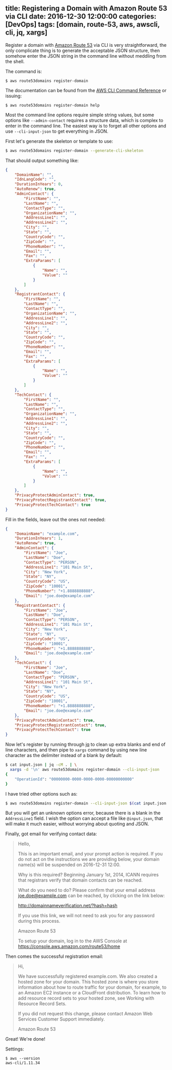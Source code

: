 title: Registering a Domain with Amazon Route 53 via CLI
date: 2016-12-30 12:00:00
categories: [DevOps]
tags: [domain, route-53, aws, awscli, cli, jq, xargs]
---

Register a domain with [Amazon Route 53] via CLI is very straightforward, the only complicate thing is to generate the acceptable JSON structure, then somehow enter the JSON string in the command line without meddling from the shell.

The command is:

```
$ aws route53domains register-domain
```

The documentation can be found from the [AWS CLI Command Reference][1] or issuing:

```
$ aws route53domains register-domain help
```

Most the command line options require simple string values, but some options like `--admin-contact` requires a structure data, which is complex to enter in the command line. The easiest way is to forget all other options and use `--cli-input-json` to get everything in JSON.

First let's generate the skeleton or template to use:

```sh
$ aws route53domains register-domain --generate-cli-skeleton
```

That should output something like:

```json
{
    "DomainName": "",
    "IdnLangCode": "",
    "DurationInYears": 0,
    "AutoRenew": true,
    "AdminContact": {
        "FirstName": "",
        "LastName": "",
        "ContactType": "",
        "OrganizationName": "",
        "AddressLine1": "",
        "AddressLine2": "",
        "City": "",
        "State": "",
        "CountryCode": "",
        "ZipCode": "",
        "PhoneNumber": "",
        "Email": "",
        "Fax": "",
        "ExtraParams": [
            {
                "Name": "",
                "Value": ""
            }
        ]
    },
    "RegistrantContact": {
        "FirstName": "",
        "LastName": "",
        "ContactType": "",
        "OrganizationName": "",
        "AddressLine1": "",
        "AddressLine2": "",
        "City": "",
        "State": "",
        "CountryCode": "",
        "ZipCode": "",
        "PhoneNumber": "",
        "Email": "",
        "Fax": "",
        "ExtraParams": [
            {
                "Name": "",
                "Value": ""
            }
        ]
    },
    "TechContact": {
        "FirstName": "",
        "LastName": "",
        "ContactType": "",
        "OrganizationName": "",
        "AddressLine1": "",
        "AddressLine2": "",
        "City": "",
        "State": "",
        "CountryCode": "",
        "ZipCode": "",
        "PhoneNumber": "",
        "Email": "",
        "Fax": "",
        "ExtraParams": [
            {
                "Name": "",
                "Value": ""
            }
        ]
    },
    "PrivacyProtectAdminContact": true,
    "PrivacyProtectRegistrantContact": true,
    "PrivacyProtectTechContact": true
}
```

Fill in the fields, leave out the ones not needed:

```json
{
    "DomainName": "example.com",
    "DurationInYears": 1,
    "AutoRenew": true,
    "AdminContact": {
        "FirstName": "Joe",
        "LastName": "Doe",
        "ContactType": "PERSON",
        "AddressLine1": "101 Main St",
        "City": "New York",
        "State": "NY",
        "CountryCode": "US",
        "ZipCode": "10001",
        "PhoneNumber": "+1.8888888888",
        "Email": "joe.doe@example.com"
    },
    "RegistrantContact": {
        "FirstName": "Joe",
        "LastName": "Doe",
        "ContactType": "PERSON",
        "AddressLine1": "101 Main St",
        "City": "New York",
        "State": "NY",
        "CountryCode": "US",
        "ZipCode": "10001",
        "PhoneNumber": "+1.8888888888",
        "Email": "joe.doe@example.com"
    },
    "TechContact": {
        "FirstName": "Joe",
        "LastName": "Doe",
        "ContactType": "PERSON",
        "AddressLine1": "101 Main St",
        "City": "New York",
        "State": "NY",
        "CountryCode": "US",
        "ZipCode": "10001",
        "PhoneNumber": "+1.8888888888",
        "Email": "joe.doe@example.com"
    },
    "PrivacyProtectAdminContact": true,
    "PrivacyProtectRegistrantContact": true,
    "PrivacyProtectTechContact": true
}
```

Now let's register by running through [jq] to clean up extra blanks and end of line characters, and then pipe to `xargs` command by using new line character as the delimiter instead of a blank by default:

```sh
$ cat input.json | jq -cM . | \
  xargs -d '\n' aws route53domains register-domain --cli-input-json
{
    "OperationId": "00000000-0000-0000-0000-00000000000"
}
```

<!--more-->

I have tried other options such as:

```sh
$ aws route53domains register-domain --cli-input-json $(cat input.json | jq -cM .)
```

But you will get an unknown options error, because there is a blank in the `AddressLine1` field. I wish the option can accept a file like `@input.json`, that will make it much easier, without worrying about quoting and JSON.

Finally, got email for verifying contact data:

> Hello,
>
> This is an important email, and your prompt action is required.  If you do not act on the instructions we are providing below, your domain name(s) will be suspended on 2016-12-31 12:00.
>
> Why is this required?
> Beginning January 1st, 2014, ICANN requires that registrars verify that domain contacts can be reached.
>
> What do you need to do?
> Please confirm that your email address <joe.doe@example.com> can be reached, by clicking on the link below:
>
> http://domainnameverification.net/?hash=hash
>
> If you use this link, we will not need to ask you for any password during this process.
>
> Amazon Route 53
>
> To setup your domain, log in to the AWS Console at https://console.aws.amazon.com/route53/home

Then comes the successful registration email:

> Hi,
>
> We have successfully registered example.com. We also created a hosted zone for your domain. This hosted zone is where you store information about how to route traffic for your domain, for example, to an Amazon EC2 instance or a CloudFront distribution. To learn how to add resource record sets to your hosted zone, see Working with Resource Record Sets.
>
> If you did not request this change, please contact Amazon Web Services Customer Support immediately.
>
> Amazon Route 53

Great! We're done!

Settings:

```
$ aws --version
aws-cli/1.11.34
```


[1]: https://docs.aws.amazon.com/cli/latest/reference/route53domains/register-domain.html
[Amazon Route 53]: https://aws.amazon.com/route53/
[jq]: https://stedolan.github.io/jq/
